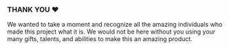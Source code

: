 ### THANK YOU :heart:
We wanted to take a moment and recognize all the amazing individuals who made this project what it is. We would not be here without you using your many gifts, talents, and abilities to make this an amazing product. 

